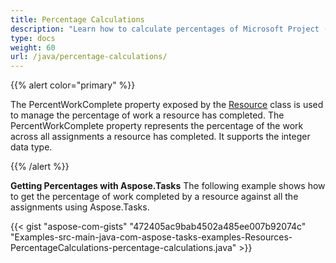 ```yaml
---
title: Percentage Calculations
description: "Learn how to calculate percentages of Microsoft Project (MPP/XML) project using Aspose.Tasks for Java."
type: docs
weight: 60
url: /java/percentage-calculations/
---
```


{{% alert color="primary" %}} 

The PercentWorkComplete property exposed by the [Resource](https://apireference.aspose.com/tasks/java/com.aspose.tasks/Resource) class is used to manage the percentage of work a resource has completed. The PercentWorkComplete property represents the percentage of the work across all assignments a resource has completed. It supports the integer data type.

{{% /alert %}}

**Getting Percentages with Aspose.Tasks**
The following example shows how to get the percentage of work completed by a resource against all the assignments using Aspose.Tasks.

{{< gist "aspose-com-gists" "472405ac9bab4502a485ee007b92074c" "Examples-src-main-java-com-aspose-tasks-examples-Resources-PercentageCalculations-percentage-calculations.java" >}}
